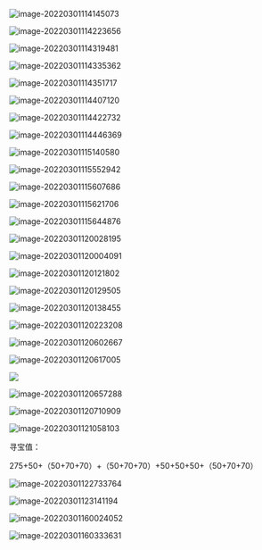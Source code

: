 ![image-20220301114145073](https://s2.loli.net/2022/03/01/lCwS1BezTcJNjG6.png)

![image-20220301114223656](https://s2.loli.net/2022/03/01/jOyU3IZ9kiWe5lb.png)

![image-20220301114319481](https://s2.loli.net/2022/03/01/1RFWdemGzVqb23L.png)

![image-20220301114335362](https://s2.loli.net/2022/03/01/9hYmeATZUc4fukX.png)

![image-20220301114351717](https://s2.loli.net/2022/03/01/rJWg3jviHYPS48V.png)

![image-20220301114407120](https://s2.loli.net/2022/03/01/qGWRjvXgnIrV1Qi.png)

![image-20220301114422732](https://s2.loli.net/2022/03/01/cNEBiWruKaxdYhH.png)

![image-20220301114446369](https://s2.loli.net/2022/03/01/2MLQxCVgdscF5ZK.png)



![image-20220301115140580](https://s2.loli.net/2022/03/01/vQjIrk5LWD9y3VC.png)

![image-20220301115552942](https://s2.loli.net/2022/03/01/8zgSObuUXKnWrvM.png)

![image-20220301115607686](https://s2.loli.net/2022/03/01/uovew6mZdUtPJGb.png)

![image-20220301115621706](https://s2.loli.net/2022/03/01/SVr9lj1v4PGhE7z.png)

![image-20220301115644876](https://s2.loli.net/2022/03/01/qGWYLPnIR4pkKem.png)

![image-20220301120028195](https://s2.loli.net/2022/03/01/VABy8Em6obX4DxM.png)

![image-20220301120004091](https://s2.loli.net/2022/03/01/LbR8apEJ3j7ht2U.png)

![image-20220301120121802](https://s2.loli.net/2022/03/01/vAf9mtrZOzJUXwg.png)

![image-20220301120129505](https://s2.loli.net/2022/03/01/mMS9OEFWaJhAyH8.png)

![image-20220301120138455](https://s2.loli.net/2022/03/01/HwST2lriBeJoDdy.png)

![image-20220301120223208](https://s2.loli.net/2022/03/01/SfKXtmYoWVuTjaG.png)

![image-20220301120602667](https://s2.loli.net/2022/03/01/3gy8efuEHAaLZGV.png)

![image-20220301120617005](https://s2.loli.net/2022/03/01/CxIUwXt2W1lO6yQ.png)

![](https://s2.loli.net/2022/03/01/CxIUwXt2W1lO6yQ.png)

![image-20220301120657288](https://s2.loli.net/2022/03/01/IHdTojiSEkum6Yp.png)

![image-20220301120710909](https://s2.loli.net/2022/03/01/dDKep7Lonjq3M2y.png)

![image-20220301121058103](https://s2.loli.net/2022/03/01/4Fw3roJlzINKWfx.png)

寻宝值：

275+50+（50+70+70）+（50+70+70）+50+50+50+（50+70+70）

![image-20220301122733764](https://s2.loli.net/2022/03/01/4FzojYyXeGiRLUt.png)

![image-20220301123141194](https://s2.loli.net/2022/03/01/NGp3SMdr69aUuYj.png)

![image-20220301160024052](https://s2.loli.net/2022/03/01/M8dxbAZv2rJKpUz.png)

![image-20220301160333631](https://s2.loli.net/2022/03/01/XQjD6tbLVPEp5aC.png)